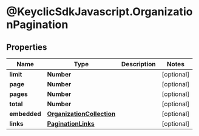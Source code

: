# @KeyclicSdkJavascript.OrganizationPagination

## Properties
Name | Type | Description | Notes
------------ | ------------- | ------------- | -------------
**limit** | **Number** |  | [optional] 
**page** | **Number** |  | [optional] 
**pages** | **Number** |  | [optional] 
**total** | **Number** |  | [optional] 
**embedded** | [**OrganizationCollection**](OrganizationCollection.md) |  | [optional] 
**links** | [**PaginationLinks**](PaginationLinks.md) |  | [optional] 


